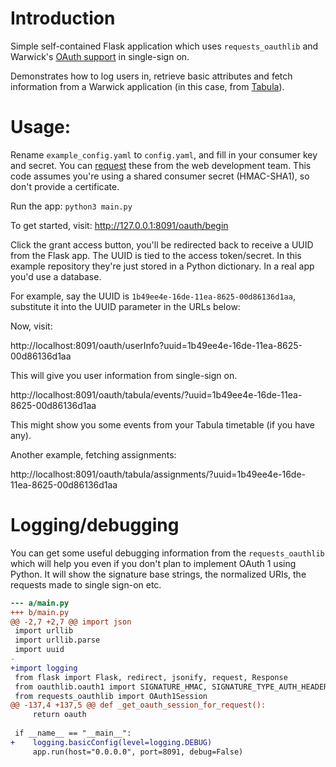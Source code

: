 # Introduction

Simple self-contained Flask application which uses `requests_oauthlib` and Warwick's [OAuth support](https://warwick.ac.uk/services/its/servicessupport/web/sign-on/help/oauth/apis) in single-sign on.

Demonstrates how to log users in, retrieve basic attributes and fetch information from a Warwick application (in this case, from [Tabula](https://github.com/UniversityofWarwick/tabula)).


# Usage:

Rename `example_config.yaml` to `config.yaml`, and fill in your consumer key and secret. You can [request](https://warwick.ac.uk/services/its/servicessupport/web/sign-on/help/oauth/apis/registration/) these from the web development team. This code assumes you're using a shared consumer secret (HMAC-SHA1), so don't provide a certificate.

Run the app: `python3 main.py`

To get started, visit: http://127.0.0.1:8091/oauth/begin

Click the grant access button, you'll be redirected back to receive a UUID from the Flask app. The UUID is tied to the access token/secret. In this example repository they're just stored in a Python dictionary. In a real app you'd use a database.

For example, say the UUID is `1b49ee4e-16de-11ea-8625-00d86136d1aa`, substitute it into the UUID parameter in the URLs below:

Now, visit:

http://localhost:8091/oauth/userInfo?uuid=1b49ee4e-16de-11ea-8625-00d86136d1aa

This will give you user information from single-sign on.

http://localhost:8091/oauth/tabula/events/?uuid=1b49ee4e-16de-11ea-8625-00d86136d1aa

This might show you some events from your Tabula timetable (if you have any).

Another example, fetching assignments:

http://localhost:8091/oauth/tabula/assignments/?uuid=1b49ee4e-16de-11ea-8625-00d86136d1aa

# Logging/debugging

You can get some useful debugging information from the `requests_oauthlib` which will help you even if you don't plan to implement OAuth 1 using Python. It will show the signature base strings, the normalized URIs, the requests made to single sign-on etc.

```patch
--- a/main.py
+++ b/main.py
@@ -2,7 +2,7 @@ import json
 import urllib
 import urllib.parse
 import uuid
-
+import logging
 from flask import Flask, redirect, jsonify, request, Response
 from oauthlib.oauth1 import SIGNATURE_HMAC, SIGNATURE_TYPE_AUTH_HEADER, Client
 from requests_oauthlib import OAuth1Session
@@ -137,4 +137,5 @@ def _get_oauth_session_for_request():
     return oauth
 
 if __name__ == "__main__":
+    logging.basicConfig(level=logging.DEBUG)
     app.run(host="0.0.0.0", port=8091, debug=False)
```
